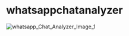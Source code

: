 # whatsappchatanalyzer

![whatsapp_Chat_Analyzer_Image_1](https://github.com/user-attachments/assets/407b2472-cfea-4561-939b-ac3d945af733)
